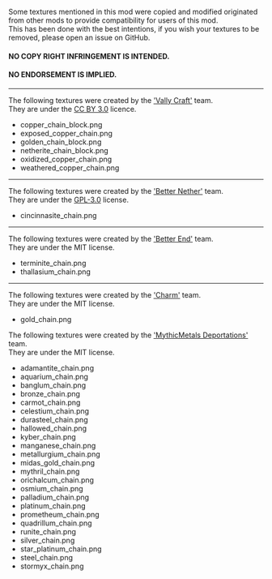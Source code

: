 Some textures mentioned in this mod were copied and modified originated from other mods to provide compatibility for users of this mod.  
This has been done with the best intentions, if you wish your textures to be removed,
please open an issue on GitHub.

#### NO COPY RIGHT INFRINGEMENT IS INTENDED.
#### NO ENDORSEMENT IS IMPLIED.

---

The following textures were created by the ['Vally Craft'](https://github.com/ValleyCraft-Dev-Team/ValleyCraft) team.  
They are under the [CC BY 3.0](ttps://creativecommons.org/licenses/by/3.0/) licence.

 - copper_chain_block.png
 - exposed_copper_chain.png
 - golden_chain_block.png
 - netherite_chain_block.png
 - oxidized_copper_chain.png
 - weathered_copper_chain.png

---

The following textures were created by the ['Better Nether'](https://github.com/paulevsGitch/BetterNether) team.  
They are under the [GPL-3.0](https://www.gnu.org/licenses/gpl-3.0.txt) license.

 - cincinnasite_chain.png

---

The following textures were created by the ['Better End'](https://github.com/paulevsGitch/BetterEnd) team.  
They are under the MIT license.

 - terminite_chain.png
 - thallasium_chain.png

---

The following textures were created by the ['Charm'](https://github.com/svenhjol/Charm) team.  
They are under the MIT license.

 - gold_chain.png

The following textures were created by the ['MythicMetals Deportations'](https://github.com/Noaaan/MythicMetalsDecorations) team.  
They are under the MIT license.

- adamantite_chain.png
- aquarium_chain.png
- banglum_chain.png
- bronze_chain.png
- carmot_chain.png
- celestium_chain.png
- durasteel_chain.png 
- hallowed_chain.png 
- kyber_chain.png 
- manganese_chain.png 
- metallurgium_chain.png 
- midas_gold_chain.png 
- mythril_chain.png 
- orichalcum_chain.png 
- osmium_chain.png 
- palladium_chain.png 
- platinum_chain.png 
- prometheum_chain.png 
- quadrillum_chain.png 
- runite_chain.png 
- silver_chain.png 
- star_platinum_chain.png 
- steel_chain.png 
- stormyx_chain.png